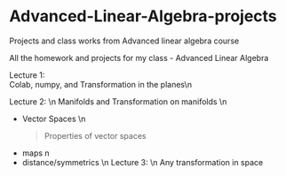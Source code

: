 # Advanced-Linear-Algebra-projects
Projects and class works from Advanced linear algebra course

All the homework and projects for my class - Advanced Linear Algebra

Lecture 1: <br>
Colab, numpy, and Transformation in the planes\n

Lecture 2: \n
Manifolds and Transformation on manifolds \n
* Vector Spaces \n
    > Properties of vector spaces
* maps n
* distance/symmetrics \n
Lecture 3: \n
Any transformation in space
